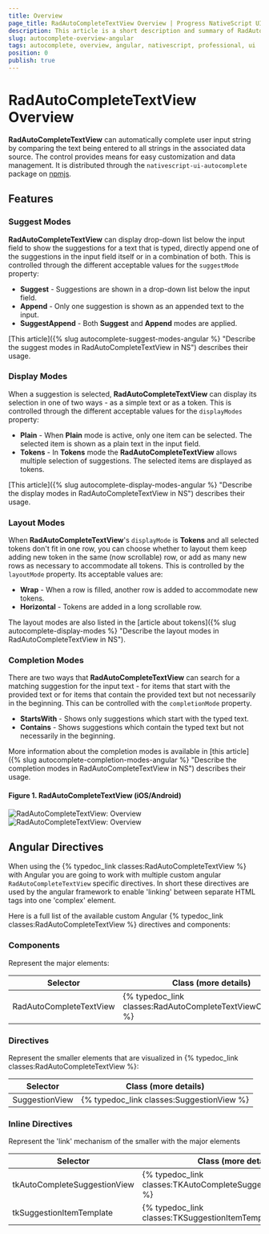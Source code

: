 ```yaml
---
title: Overview
page_title: RadAutoCompleteTextView Overview | Progress NativeScript UI Documentation
description: This article is a short description and summary of RadAutoCompleteTextView's features and their usage with Angular.
slug: autocomplete-overview-angular
tags: autocomplete, overview, angular, nativescript, professional, ui
position: 0
publish: true
---
```


# RadAutoCompleteTextView Overview

**RadAutoCompleteTextView** can automatically complete user input string by comparing the text being entered to all strings in the associated data source. The control provides means for easy customization and data management. It is distributed through the `nativescript-ui-autocomplete` package on [npmjs](https://www.npmjs.com/package/nativescript-ui-autocomplete).

## Features
### Suggest Modes
**RadAutoCompleteTextView** can display drop-down list below the input field to show the suggestions for a text that is typed, directly append one of the suggestions in the input field itself or in a combination of both. This is controlled through the different acceptable values for the `suggestMode` property:

- **Suggest** - Suggestions are shown in a drop-down list below the input field.
- **Append** - Only one suggestion is shown as an appended text to the input. 
- **SuggestAppend** - Both **Suggest** and **Append** modes are applied.

[This article]({% slug autocomplete-suggest-modes-angular %} "Describe the suggest modes in RadAutoCompleteTextView in NS") describes their usage.

### Display Modes
When a suggestion is selected, **RadAutoCompleteTextView** can display its selection in one of two ways - as a simple text or as a token. This is controlled through the different acceptable values for the `displayModes` property:

- **Plain** - When **Plain** mode is active, only one item can be selected. The selected item is shown as a plain text in the input field.
- **Tokens** - In **Tokens** mode the **RadAutoCompleteTextView** allows multiple selection of suggestions. The selected items are displayed as tokens.

[This article]({% slug autocomplete-display-modes-angular %} "Describe the display modes in RadAutoCompleteTextView in NS") describes their usage.

### Layout Modes
When **RadAutoCompleteTextView**'s `displayMode` is **Tokens** and all selected tokens don't fit in one row, you can choose whether to layout them keep adding new token in the same (now scrollable) row, or add as many new rows as necessary to accommodate all tokens. This is controlled by the `layoutMode` property. Its acceptable values are:

- **Wrap** - When a row is filled, another row is added to accommodate new tokens.
- **Horizontal** - Tokens are added in a long scrollable row.

The layout modes are also listed in the [article about tokens]({% slug autocomplete-display-modes %} "Describe the layout modes in RadAutoCompleteTextView in NS").

### Completion Modes
There are two ways that **RadAutoCompleteTextView** can search for a matching suggestion for the input text - for items that start with the provided text or for items that contain the provided text but not necessarily in the beginning. This can be controlled with the `completionMode` property.

- **StartsWith** - Shows only suggestions which start with the typed text.
- **Contains** - Shows suggestions which contain the typed text but not necessarily in the beginning.

More information about the completion modes is available in [this article]({% slug autocomplete-completion-modes-angular %} "Describe the completion modes in RadAutoCompleteTextView in NS") describes their usage.

#### Figure 1. RadAutoCompleteTextView (iOS/Android)
![RadAutoCompleteTextView: Overview](../../img/ns_ui/autocomplete-overview-ios.png "RadAutoCompleteTextView in iOS") ![RadAutoCompleteTextView: Overview](../../img/ns_ui/autocomplete-overview-android.png "RadAutoCompleteTextView in Android") 

## Angular Directives

When using the {% typedoc_link classes:RadAutoCompleteTextView %} with Angular you are going to work with multiple custom angular `RadAutoCompleteTextView` specific directives. In short these directives are used by the angular framework to enable 'linking' between separate HTML tags into one 'complex' element.

Here is a full list of the available custom Angular {% typedoc_link classes:RadAutoCompleteTextView %} directives and components:

### Components
Represent the major elements:

| Selector          | Class (more details)                                  |
|-------------------|-------------------------------------------------------|
| RadAutoCompleteTextView | {% typedoc_link classes:RadAutoCompleteTextViewComponent %} |


### Directives
Represent the smaller elements that are visualized in {% typedoc_link classes:RadAutoCompleteTextView %}:

| Selector          | Class (more details)                                  |
|-------------------|-------------------------------------------------------|
| SuggestionView | {% typedoc_link classes:SuggestionView %} |

### Inline Directives
Represent the 'link' mechanism of the smaller with the major elements

| Selector          | Class (more details)                                  |
|-------------------|-------------------------------------------------------|
| tkAutoCompleteSuggestionView | {% typedoc_link classes:TKAutoCompleteSuggestionViewDirective %} |
| tkSuggestionItemTemplate | {% typedoc_link classes:TKSuggestionItemTemplateDirective %} |


